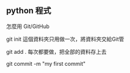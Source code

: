 ## python 程式

怎麼用 Git/GitHub 

git init
這個資料夾只用做一次，將資料夾交給Git管

git add .
每次都要做，把全部的資料存上去

git commit -m "my first commit"